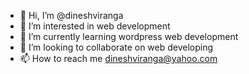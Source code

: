 - 👋 Hi, I’m @dineshviranga
- 👀 I’m interested in web development
- 🌱 I’m currently learning wordpress web development
- 💞️ I’m looking to collaborate on web developing
- 📫 How to reach me dineshviranga@yahoo.com

<!---
dineshviranga/dineshviranga is a ✨ special ✨ repository because its `README.md` (this file) appears on your GitHub profile.
You can click the Preview link to take a look at your changes.
--->
